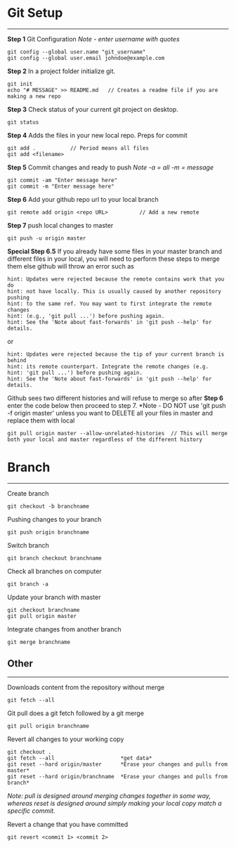 # Git Setup
-------------------------------------------------------
**Step 1** Git Configuration  *Note - enter username with quotes*
```
git config --global user.name "git_username"
git config --global user.email johndoe@example.com
```

**Step 2** In a project folder initialize git.
```
git init
echo "# MESSAGE" >> README.md   // Creates a readme file if you are making a new repo
```

**Step 3** Check status of your current git project on desktop. 
```
git status                          
```

**Step 4** Adds the files in your new local repo. Preps for commit
```
git add .           // Period means all files
git add <filename>
```

**Step 5** Commit changes and ready to push *Note -a = all  -m = message*
```
git commit -am "Enter message here"
git commit -m "Enter message here"
```
**Step 6** Add your github repo url to your local branch
```
git remote add origin <repo URL>          // Add a new remote
```

**Step 7** push local changes to master
```
git push -u origin master
```
**Special Step 6.5** If you already have some files in your master branch and different files in your local, you will need to perform these steps to merge them else github will throw an error such as 
```
hint: Updates were rejected because the remote contains work that you do
hint: not have locally. This is usually caused by another repository pushing
hint: to the same ref. You may want to first integrate the remote changes
hint: (e.g., 'git pull ...') before pushing again.
hint: See the 'Note about fast-forwards' in 'git push --help' for details.
```
or 
```
hint: Updates were rejected because the tip of your current branch is behind
hint: its remote counterpart. Integrate the remote changes (e.g.
hint: 'git pull ...') before pushing again.
hint: See the 'Note about fast-forwards' in 'git push --help' for details.
```

Github sees two different histories and will refuse to merge so after **Step 6** enter the code below then proceed to step 7. *Note - DO NOT use 'git push -f origin master' unless you want to DELETE all your files in master and replace them with local
```
git pull origin master --allow-unrelated-histories  // This will merge both your local and master regardless of the different history
```

# Branch
-------------------------------------------------------

Create branch
```
git checkout -b branchname
```

Pushing changes to your branch
```
git push origin branchname          
```

Switch branch
```
git branch checkout branchname      
```

Check all branches on computer
```
git branch -a                      
```

Update your branch with master
```
git checkout branchname
git pull origin master
```

Integrate changes from another branch
```
git merge branchname                
```
## Other
----------------------------------------------------

Downloads content from the repository without merge
```
git fetch --all
```

Git pull does a git fetch followed by a git merge
```
git pull origin branchname          
```

Revert all changes to your working copy
```
git checkout .
git fetch --all                     *get data*
git reset --hard origin/master      *Erase your changes and pulls from master*
git reset --hard origin/branchname  *Erase your changes and pulls from branch*
```
*Note: pull is designed around merging changes together in some way, whereas reset is designed around simply making your local copy match a specific commit.*


Revert a change that you have committed
```
git revert <commit 1> <commit 2>    
```

